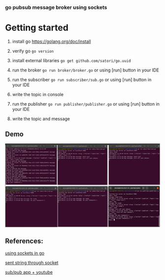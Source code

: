 ### go pubsub message broker using sockets

# Getting started

1) install go https://golang.org/doc/install

2) verify go `go version`

3) install external libraries `go get github.com/satori/go.uuid`

4) run the broker `go run broker/broker.go` or using [run] button in your IDE

5) run the subscriber `go run subscriber/sub.go` or using [run] button in your IDE

6) write the topic in console 

7) run the publisher `go run publisher/publisher.go` or using [run] button in your IDE

8) write the topic and message

## Demo

![img.png](images/img.png)


## References:

[using sockets in go](https://alexeykalina.github.io/technologies/sockets-go.html)

[sent string through socket](https://github.com/Alice-Williams-Tech/go-sockets/tree/v0.1.0)

[sub/pub app + youtube](https://github.com/tabvn/golang-pubsub-youtube)